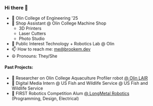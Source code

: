### Hi there 👋

- 🔭 Olin College of Engineering '25
- 🔧 Shop Assistant @ Olin College Machine Shop
  - 3D Printers
  - Laser Cutters
  - Photo Studio
- 💬 Public Interest Technology + Robotics Lab @ Olin
- 📫 How to reach me: me@brookem.dev
- ☮ Pronouns: They/She

#### Past Projects:
- 🌊 Researcher on Olin College Aquaculture Profiler robot [@ Olin LAIR](https://github.com/ocap-lair-olin)
- 🌱 Digital Media Intern @ US Fish and Wildlife Service @ US Fish and Wildlife Service
- 🤖 FIRST Robotics Competition Alum [@ LongMetal Robotics](https://github.com/LongMetal-Robotics) (Programming, Design, Electrical)

